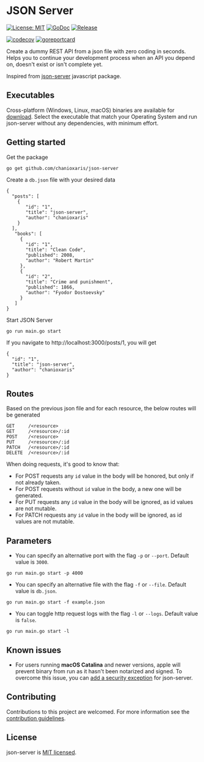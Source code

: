 # JSON Server
[![License: MIT](https://img.shields.io/badge/License-MIT-yellow.svg)](https://raw.githubusercontent.com/chanioxaris/json-server/master/LICENSE)
[![GoDoc](https://godoc.org/github.com/chanioxaris/json-server?status.svg)](https://godoc.org/github.com/chanioxaris/json-server)
[![Release](https://img.shields.io/github/release/chanioxaris/json-server)](https://github.com/chanioxaris/json-server/releases/latest)

[![codecov](https://codecov.io/gh/chanioxaris/json-server/branch/master/graph/badge.svg)](https://codecov.io/gh/chanioxaris/json-server)
[![goreportcard](https://goreportcard.com/badge/github.com/chanioxaris/json-server)](https://goreportcard.com/report/github.com/chanioxaris/json-server)

Create a dummy REST API from a json file with zero coding in seconds. Helps you to continue
your development process when an API you depend on, doesn't exist or isn't complete yet. 

Inspired from [json-server](https://github.com/typicode/json-server) javascript package.

## Executables
Cross-platform (Windows, Linux, macOS) binaries are available for [download](https://github.com/chanioxaris/json-server/releases/latest). Select the executable that match your Operating System and run json-server without any dependencies, with 
minimum effort.

## Getting started
Get the package

`go get github.com/chanioxaris/json-server`

Create a `db.json` file with your desired data

    {
      "posts": [
        { 
           "id": "1", 
           "title": "json-server", 
           "author": "chanioxaris" 
        }
      ],
       "books": [
         {
           "id": "1",
           "title": "Clean Code",
           "published": 2008,
           "author": "Robert Martin"
         },
         {
           "id": "2",
           "title": "Crime and punishment",
           "published": 1866,
           "author": "Fyodor Dostoevsky"
         }
       ]
    }
    
Start JSON Server

`go run main.go start`

If you navigate to http://localhost:3000/posts/1, you will get

    { 
      "id": "1", 
      "title": "json-server", 
      "author": "chanioxaris" 
    }

## Routes
Based on the previous json file and for each resource, the below routes will be generated

````
GET     /<resource>
GET     /<resource>/:id
POST    /<resource>
PUT     /<resource>/:id
PATCH   /<resource>/:id
DELETE  /<resource>/:id
````

When doing requests, it's good to know that:
- For POST requests any `id` value in the body will be honored, but only if not already taken.
- For POST requests without `id` value in the body, a new one will be generated.
- For PUT requests any `id` value in the body will be ignored, as id values are not mutable.
- For PATCH requests any `id` value in the body will be ignored, as id values are not mutable.

## Parameters
- You can specify an alternative port with the flag `-p` or `--port`. Default value is `3000`.

`go run main.go start -p 4000`

- You can specify an alternative file with the flag `-f` or `--file`. Default value is `db.json`.

`go run main.go start -f example.json`

- You can toggle http request logs with the flag `-l` or `--logs`. Default value is `false`.

`go run main.go start -l`

## Known issues
- For users running **macOS Catalina** and newer versions, apple will prevent binary from run as it hasn't been notarized 
and signed. To overcome this issue, you can [add a security exception](https://support.apple.com/en-us/HT202491) 
for json-server.

## Contributing

Contributions to this project are welcomed. For more information see the [contribution guidelines](CONTRIBUTING.md).

## License

json-server is [MIT licensed](LICENSE).